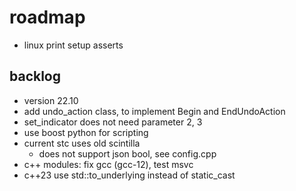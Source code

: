 # roadmap
- linux print setup asserts

## backlog
- version 22.10
- add undo_action class, to implement Begin and EndUndoAction
- set_indicator does not need parameter 2, 3
- use boost python for scripting
- current stc uses old scintilla
  - does not support json bool, see config.cpp
- c++ modules: fix gcc (gcc-12), test msvc
- c++23 use std::to_underlying instead of static_cast

